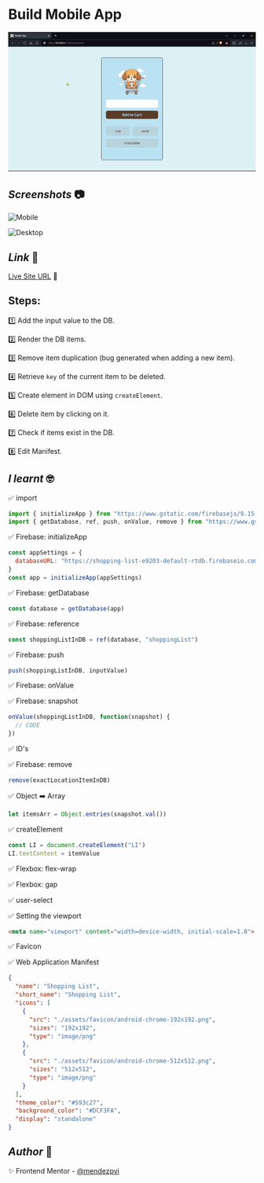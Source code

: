 # Build Mobile App

![Build Mobile App](./assets/video/sample.gif)

## *Screenshots* :camera:

![Mobile](./assets/screenshot/mobile.avif)

![Desktop](./assets/screenshot/desktop.avif)

## *Link* :link:

[Live Site URL](https://mendezpvi.github.io/fcp-mobile-app/) 👀

## Steps:

1️⃣ Add the input value to the DB.

2️⃣ Render the DB items.

3️⃣ Remove item duplication (bug generated when adding a new item).

4️⃣ Retrieve `key` of the current item to be deleted.

5️⃣ Create element in DOM using `createElement`.

6️⃣ Delete item by clicking on it.

7️⃣ Check if items exist in the DB.

8️⃣ Edit Manifest.

## *I learnt* :nerd_face:

✅ import  
```js
import { initializeApp } from "https://www.gstatic.com/firebasejs/9.15.0/firebase-app.js"
import { getDatabase, ref, push, onValue, remove } from "https://www.gstatic.com/firebasejs/9.15.0/firebase-database.js"
```

✅ Firebase: initializeApp  
```js
const appSettings = {
  databaseURL: "https://shopping-list-e9203-default-rtdb.firebaseio.com/"
}
const app = initializeApp(appSettings)
```

✅ Firebase: getDatabase  
```js
const database = getDatabase(app)
```

✅ Firebase: reference  
```js
const shoppingListInDB = ref(database, "shoppingList")
```

✅ Firebase: push  
```js
push(shoppingListInDB, inputValue)
```

✅ Firebase: onValue

✅ Firebase: snapshot  
```js
onValue(shoppingListInDB, function(snapshot) {
  // CODE
})
```

✅ ID's

✅ Firebase: remove  
```js
remove(exactLocationItemInDB)
```

✅ Object ➡️ Array  
```js
let itemsArr = Object.entries(snapshot.val())
```

✅ createElement  
```js
const LI = document.createElement("LI")
LI.textContent = itemValue
```

✅ Flexbox: flex-wrap

✅ Flexbox: gap

✅ user-select

✅ Setting the viewport  
```html
<meta name="viewport" content="width=device-width, initial-scale=1.0">
```

✅ Favicon

✅ Web Application Manifest  
```json
{
  "name": "Shopping List",
  "short_name": "Shopping List",
  "icons": [
    {
      "src": "./assets/favicon/android-chrome-192x192.png",
      "sizes": "192x192",
      "type": "image/png"
    },
    {
      "src": "./assets/favicon/android-chrome-512x512.png",
      "sizes": "512x512",
      "type": "image/png"
    }
  ],
  "theme_color": "#593c27",
  "background_color": "#DCF3FA",
  "display": "standalone"
}
```

## *Author* :beginner:

✨ Frontend Mentor - [@mendezpvi](https://www.frontendmentor.io/profile/mendezpvi)
